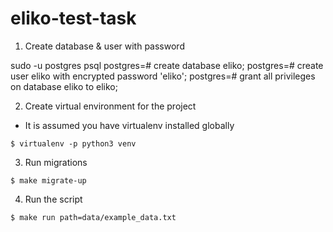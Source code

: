 # eliko-test-task

1. Create database & user with password

sudo -u postgres psql
postgres=# create database eliko;
postgres=# create user eliko with encrypted password 'eliko';
postgres=# grant all privileges on database eliko to eliko;

2. Create virtual environment for the project
* It is assumed you have virtualenv installed globally

`$ virtualenv -p python3 venv`

3. Run migrations 

`$ make migrate-up`

4. Run the script

`$ make run path=data/example_data.txt`